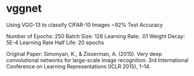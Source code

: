 # vggnet
Using VGG-13 to classify CIFAR-10 Images
~92% Test Accuracy

Number of Epochs: 250
Batch Size: 128
Learning Rate: .01
Weight Decay: 5E-4
Learning Rate Half Life: 20 epochs

Original Paper: 
Simonyan, K., & Zisserman, A. (2015). Very deep convolutional networks for large-scale image recognition. 3rd International Conference on Learning Representations (ICLR 2015), 1–14.


